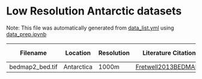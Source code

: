 # Low Resolution Antarctic datasets

Note: This file was automatically generated from [data_list.yml](/data_list.yml) using [data_prep.ipynb](/data_prep.ipynb)

Filename|Location|Resolution|Literature Citation|Data Citation
---|---|---|---|---
bedmap2_bed.tif|Antarctica|1000m|[Fretwell2013BEDMAP2](https://doi.org/10.5194/tc-7-375-2013)|[DOI](https://doi.org/10.7488/ds/1916)
